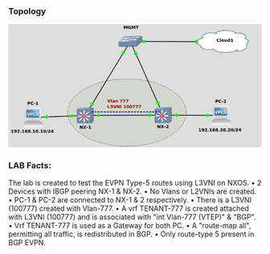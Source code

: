 ### Topology

![Topology](nxos_evpn_l3vni.png)

### LAB Facts:

The lab is created to test the EVPN Type-5 routes using L3VNI on NXOS.
• 2 Devices with IBGP peering NX-1 & NX-2.
• No Vlans or L2VNIs are created.
• PC-1 & PC-2 are connected to NX-1 & 2 respectively.
• There is a L3VNI (100777) created with Vlan-777.
• A vrf TENANT-777 is created attached with L3VNI (100777) and is associated with "int Vlan-777 (VTEP)" & "BGP".
• Vrf TENANT-777 is used as a Gateway for both PC.
• A "route-map all", permitting all traffic, is redistributed in BGP.
• Only route-type 5 present in BGP EVPN.
